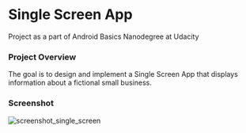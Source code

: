 # Single Screen App
Project as a part of Android Basics Nanodegree at Udacity

### Project Overview

The goal is to design and implement a Single Screen App that displays information about a fictional small business. 

### Screenshot
![screenshot_single_screen](https://user-images.githubusercontent.com/33213229/35790604-9e31aed4-0a86-11e8-9ae1-026b1991db3a.png)
